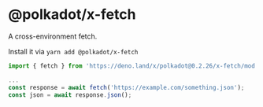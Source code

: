 # @polkadot/x-fetch

A cross-environment fetch.

Install it via `yarn add @polkadot/x-fetch`

```js
import { fetch } from 'https://deno.land/x/polkadot@0.2.26/x-fetch/mod.ts';

...
const response = await fetch('https://example.com/something.json');
const json = await response.json();
```
